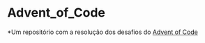 # Advent_of_Code

*Um repositório com a resolução dos desafios do [Advent of Code]

[Advent of Code]: https://adventofcode.com/
